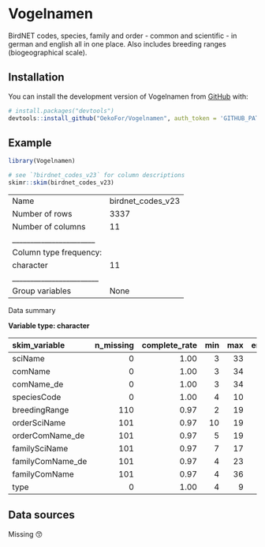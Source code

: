 
<!-- README.md is generated from README.Rmd. Please edit that file -->

# Vogelnamen

<!-- badges: start -->
<!-- badges: end -->

BirdNET codes, species, family and order - common and scientific - in
german and english all in one place. Also includes breeding ranges
(biogeographical scale).

## Installation

You can install the development version of Vogelnamen from
[GitHub](https://github.com/) with:

``` r
# install.packages("devtools")
devtools::install_github("OekoFor/Vogelnamen", auth_token = 'GITHUB_PAT')
```

## Example

``` r
library(Vogelnamen)

# see `?birdnet_codes_v23` for column descriptions
skimr::skim(birdnet_codes_v23)
```

|                                                  |                   |
|:-------------------------------------------------|:------------------|
| Name                                             | birdnet_codes_v23 |
| Number of rows                                   | 3337              |
| Number of columns                                | 11                |
| \_\_\_\_\_\_\_\_\_\_\_\_\_\_\_\_\_\_\_\_\_\_\_   |                   |
| Column type frequency:                           |                   |
| character                                        | 11                |
| \_\_\_\_\_\_\_\_\_\_\_\_\_\_\_\_\_\_\_\_\_\_\_\_ |                   |
| Group variables                                  | None              |

Data summary

**Variable type: character**

| skim_variable    | n_missing | complete_rate | min | max | empty | n_unique | whitespace |
|:-----------------|----------:|--------------:|----:|----:|------:|---------:|-----------:|
| sciName          |         0 |          1.00 |   3 |  33 |     0 |     3337 |          0 |
| comName          |         0 |          1.00 |   3 |  34 |     0 |     3337 |          0 |
| comName_de       |         0 |          1.00 |   3 |  34 |     0 |     3337 |          0 |
| speciesCode      |         0 |          1.00 |   4 |  10 |     0 |     3337 |          0 |
| breedingRange    |       110 |          0.97 |   2 |  19 |     0 |       52 |          0 |
| orderSciName     |       101 |          0.97 |  10 |  19 |     0 |       34 |          0 |
| orderComName_de  |       101 |          0.97 |   5 |  19 |     0 |       34 |          0 |
| familySciName    |       101 |          0.97 |   7 |  17 |     0 |      187 |          0 |
| familyComName_de |       101 |          0.97 |   4 |  23 |     0 |      187 |          0 |
| familyComName    |       101 |          0.97 |   4 |  36 |     0 |      187 |          0 |
| type             |         0 |          1.00 |   4 |   9 |     0 |        5 |          0 |

## Data sources

Missing 😙
